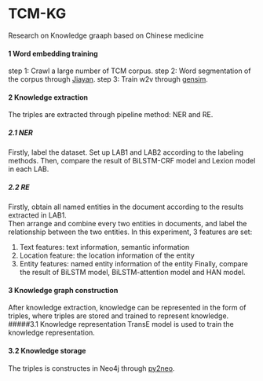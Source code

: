 # TCM-KG
Research on Knowledge graaph based on Chinese medicine

#### 1 Word embedding training
step 1: Crawl a large number of TCM corpus. 
step 2: Word segmentation of the corpus through [Jiayan](https://github.com/jiaeyan/Jiayan).
step 3: Train w2v through [gensim](https://github.com/RaRe-Technologies/gensim).


#### 2 Knowledge extraction
The triples are extracted through pipeline method: NER and RE. 
##### 2.1 NER
Firstly, label the dataset. Set up LAB1 and LAB2 according to the labeling methods.
Then, compare the result of BiLSTM-CRF model and Lexion model in each LAB.   

##### 2.2 RE   
Firstly, obtain all named entities in the document according to the results extracted in LAB1.   
Then arrange and combine every two entities in documents, and  label the relationship between the two entities. 
In this experiment, 3 features are set:
1) Text features: text information, semantic information
2) Location feature: the location information of the entity
3) Entity features: named entity information of the entity
Finally, compare the result of BiLSTM model, BiLSTM-attention model and HAN model.


#### 3 Knowledge graph construction
After knowledge extraction, knowledge can be represented in the form of triples, where triples are stored and trained to represent knowledge.
#####3.1 Knowledge representation
TransE model is used to train the knowledge representation.

#### 3.2  Knowledge storage
The triples is constructes in Neo4j through [py2neo](https://github.com/py2neo-org/py2neo).
